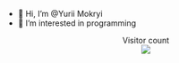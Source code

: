 - 👋 Hi, I’m @Yurii Mokryi
- 👀 I’m interested in programming
<p align="center"> 
  Visitor count<br>
  <img src="https://profile-counter.glitch.me/insolitum/count.svg" />
</p>
